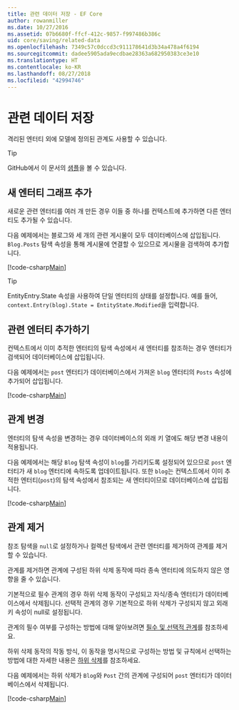 ```yaml
---
title: 관련 데이터 저장 - EF Core
author: rowanmiller
ms.date: 10/27/2016
ms.assetid: 07b6680f-ffcf-412c-9857-f997486b386c
uid: core/saving/related-data
ms.openlocfilehash: 7349c57c0dccd3c911178641d3b34a478a4f6194
ms.sourcegitcommit: dadee5905ada9ecdbae28363a682950383ce3e10
ms.translationtype: HT
ms.contentlocale: ko-KR
ms.lasthandoff: 08/27/2018
ms.locfileid: "42994746"
---
```

# <a name="saving-related-data"></a>관련 데이터 저장

격리된 엔터티 외에 모델에 정의된 관계도 사용할 수 있습니다.

> [!TIP]  
> GitHub에서 이 문서의 [샘플](https://github.com/aspnet/EntityFramework.Docs/tree/master/samples/core/Saving/Saving/RelatedData/)을 볼 수 있습니다.

## <a name="adding-a-graph-of-new-entities"></a>새 엔터티 그래프 추가

새로운 관련 엔터티를 여러 개 만든 경우 이들 중 하나를 컨텍스트에 추가하면 다른 엔터티도 추가될 수 있습니다.

다음 예제에서는 블로그와 세 개의 관련 게시물이 모두 데이터베이스에 삽입됩니다. `Blog.Posts` 탐색 속성을 통해 게시물에 연결할 수 있으므로 게시물을 검색하여 추가합니다.

[!code-csharp[Main](../../../samples/core/Saving/Saving/RelatedData/Sample.cs#AddingGraphOfEntities)]

> [!TIP]  
> EntityEntry.State 속성을 사용하여 단일 엔터티의 상태를 설정합니다. 예를 들어, `context.Entry(blog).State = EntityState.Modified`을 입력합니다.

## <a name="adding-a-related-entity"></a>관련 엔터티 추가하기

컨텍스트에서 이미 추적한 엔터티의 탐색 속성에서 새 엔터티를 참조하는 경우 엔터티가 검색되어 데이터베이스에 삽입됩니다.

다음 예제에서는 `post` 엔터티가 데이터베이스에서 가져온 `blog` 엔터티의 `Posts` 속성에 추가되어 삽입됩니다.

[!code-csharp[Main](../../../samples/core/Saving/Saving/RelatedData/Sample.cs#AddingRelatedEntity)]

## <a name="changing-relationships"></a>관계 변경

엔터티의 탐색 속성을 변경하는 경우 데이터베이스의 외래 키 열에도 해당 변경 내용이 적용됩니다.

다음 예제에서는 해당 `Blog` 탐색 속성이 `blog`를 가리키도록 설정되어 있으므로 `post` 엔터티가 새 `blog` 엔터티에 속하도록 업데이트됩니다. 또한 `blog`는 컨텍스트에서 이미 추적한 엔터티(`post`)의 탐색 속성에서 참조되는 새 엔터티이므로 데이터베이스에 삽입됩니다.

[!code-csharp[Main](../../../samples/core/Saving/Saving/RelatedData/Sample.cs#ChangingRelationships)]

## <a name="removing-relationships"></a>관계 제거

참조 탐색을 `null`로 설정하거나 컬렉션 탐색에서 관련 엔터티를 제거하여 관계를 제거할 수 있습니다.

관계를 제거하면 관계에 구성된 하위 삭제 동작에 따라 종속 엔터티에 의도하지 않은 영향을 줄 수 있습니다.

기본적으로 필수 관계의 경우 하위 삭제 동작이 구성되고 자식/종속 엔터티가 데이터베이스에서 삭제됩니다. 선택적 관계의 경우 기본적으로 하위 삭제가 구성되지 않고 외래 키 속성이 null로 설정됩니다.

관계의 필수 여부를 구성하는 방법에 대해 알아보려면 [필수 및 선택적 관계](../modeling/relationships.md#required-and-optional-relationships)를 참조하세요.

하위 삭제 동작의 작동 방식, 이 동작을 명시적으로 구성하는 방법 및 규칙에서 선택하는 방법에 대한 자세한 내용은 [하위 삭제](cascade-delete.md)를 참조하세요.

다음 예제에서는 하위 삭제가 `Blog`와 `Post` 간의 관계에 구성되어 `post` 엔터티가 데이터베이스에서 삭제됩니다.

[!code-csharp[Main](../../../samples/core/Saving/Saving/RelatedData/Sample.cs#RemovingRelationships)]
